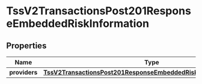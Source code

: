 
# TssV2TransactionsPost201ResponseEmbeddedRiskInformation

## Properties
Name | Type | Description | Notes
------------ | ------------- | ------------- | -------------
**providers** | [**TssV2TransactionsPost201ResponseEmbeddedRiskInformationProviders**](TssV2TransactionsPost201ResponseEmbeddedRiskInformationProviders.md) |  |  [optional]




